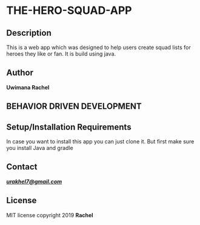 # THE-HERO-SQUAD-APP

## Description

This is a web app which was designed to help users create squad lists for heroes they 
like or fan. It is build using java.

## Author

**Uwimana Rachel**

## BEHAVIOR DRIVEN DEVELOPMENT

## Setup/Installation Requirements

In case you want to  install this app you can just clone it.
But first make sure you install Java and gradle

## Contact

***urakhel7@gmail.com***

## License

MIT license copyright 2019 **Rachel**